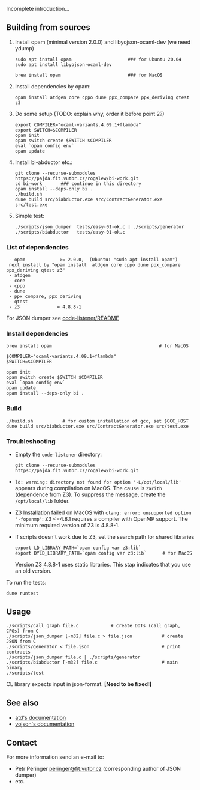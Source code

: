 Incomplete introduction...

## Building from sources

1) Install opam (minimal version 2.0.0) and libyojson-ocaml-dev (we need ydump)

   ```
   sudo apt install opam                     ### for Ubuntu 20.04
   sudo apt install libyojson-ocaml-dev
   ```
   ```
   brew install opam                         ### for MacOS
   ```

2) Install dependencies by opam:
   ```
   opam install atdgen core cppo dune ppx_compare ppx_deriving qtest z3
   ```
3) Do some setup (TODO: explain why, order it before point 2?)
   ```
   export COMPILER="ocaml-variants.4.09.1+flambda"
   export SWITCH=$COMPILER
   opam init
   opam switch create $SWITCH $COMPILER  
   eval `opam config env`
   opam update
   ```
4) Install bi-abductor etc.:
   ```
   git clone --recurse-submodules https://pajda.fit.vutbr.cz/rogalew/bi-work.git
   cd bi-work       ### continue in this directory
   opam install --deps-only bi .
   ./build.sh
   dune build src/biabductor.exe src/ContractGenerator.exe src/test.exe
   ```

5) Simple test:
   ```
   ./scripts/json_dumper  tests/easy-01-ok.c | ./scripts/generator
   ./scripts/biabductor   tests/easy-01-ok.c
   ```
 

 

### List of dependencies
     - opam             >= 2.0.0,  (Ubuntu: "sudo apt install opam")
     next install by "opam install  atdgen core cppo dune ppx_compare ppx_deriving qtest z3"
     - atdgen
     - core
     - cppo
     - dune
     - ppx_compare, ppx_deriving
     - qtest
     - z3              = 4.8.8-1

For JSON dumper see [code-listener/README](https://github.com/versokova/predator/blob/json/README)

### Install dependencies
```
brew install opam                                        # for MacOS
```
```
$COMPILER="ocaml-variants.4.09.1+flambda"
$SWITCH=$COMPILER

opam init
opam switch create $SWITCH $COMPILER
eval `opam config env`
opam update
opam install --deps-only bi .
```

### Build
```
./build.sh           # for custom installation of gcc, set $GCC_HOST
dune build src/biabductor.exe src/ContractGenerator.exe src/test.exe
```

### Troubleshooting

* Empty the `code-listener` directory:
  ```
  git clone --recurse-submodules https://pajda.fit.vutbr.cz/rogalew/bi-work.git
  ```
* `ld: warning: directory not found for option '-L/opt/local/lib'` appears
  during compilation on MacOS. The cause is `zarith` (dependence from Z3).
  To suppress the message, create the `/opt/local/lib` folder.

* Z3 Installation failed on MacOS with `clang: error: unsupported option '-fopenmp'`:
  Z3 <=4.8.1 requires a compiler with OpenMP support. The minimum required
  version of Z3 is 4.8.8-1.

* If scripts doesn't work due to Z3, set the search path for shared libraries
  ```
  export LD_LIBRARY_PATH=`opam config var z3:lib`
  export DYLD_LIBRARY_PATH=`opam config var z3:lib`      # for MacOS
  ```
  Version Z3 4.8.8-1 uses static libraries. This stap indicates that you use an old version.

To run the tests:
```
dune runtest
```
## Usage
```
./scripts/call_graph file.c            # create DOTs (call graph, CFGs) from C
./scripts/json_dumper [-m32] file.c > file.json           # create JSON from C
./scripts/generator < file.json                           # print contracts
./scripts/json_dumper file.c | ./scripts/generator
./scripts/biabductor [-m32] file.c                        # main binary
./scripts/test
```
CL library expects input in json-format. **[Need to be fixed!]**

## See also
   * [atd's documentation](http://atd.readthedocs.io/en/latest/)
   * [yojson's documentation](https://docs.mirage.io/yojson/Yojson/index.html)

## Contact
For more information send an e-mail to:

* Petr Peringer <peringer@fit.vutbr.cz> (corresponding author of JSON dumper)
* etc.
